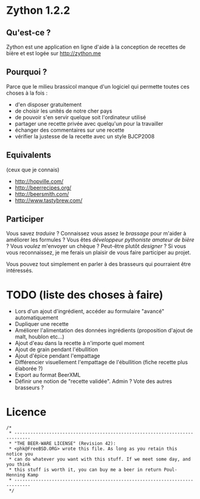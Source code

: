 Zython 1.2.2
============


Qu'est-ce ?
-----------

Zython est une application en ligne d'aide à la conception de recettes de bière et est logée sur http://zython.me


Pourquoi ?
----------

Parce que le milieu brassicol manque d'un logiciel qui permette toutes ces choses à la fois : 

 * d'en disposer gratuitement
 * de choisir les unités de notre cher pays
 * de pouvoir s'en servir quelque soit l'ordinateur utilisé
 * partager une recette privée avec quelqu'un pour la travailler
 * échanger des commentaires sur une recette
 * vérifier la justesse de la recette avec un style BJCP2008


Equivalents
-----------

(ceux que je connais) 

 * http://hopville.com/
 * http://beerrecipes.org/
 * http://beersmith.com/
 * http://www.tastybrew.com/


Participer
----------

Vous savez *traduire* ? Connaissez vous assez le *brassage* pour m'aider à améliorer les formules ? Vous êtes *développeur pythoniste amateur de bière*  ? Vous *voulez* m'envoyer un chèque ? Peut-être plutôt *designer* ? Si vous vous reconnaissez, je me ferais un plaisir de vous faire participer au projet. 

Vous pouvez tout simplement en parler à des brasseurs qui pourraient être intéressés.


TODO (liste des choses à faire)
===============================

 * Lors d'un ajout d'ingrédient, accéder au formulaire "avancé" automatiquement
 * Dupliquer une recette
 * Améliorer l'alimentation des données ingrédients (proposition d'ajout de malt, houblon etc...)
 * Ajout d'eau dans la recette à n'importe quel moment
 * Ajout de grain pendant l'ébullition
 * Ajout d'épice pendant l'empattage
 * Différencier visuellement l'empattage de l'ébullition (fiche recette plus élaborée ?)
 * Export au format BeerXML
 * Définir une notion de "recette validée". Admin ? Vote des autres brasseurs ?


Licence
=======

    /*
     * ----------------------------------------------------------------------------
     * "THE BEER-WARE LICENSE" (Revision 42):
     * <phk@FreeBSD.ORG> wrote this file. As long as you retain this notice you
     * can do whatever you want with this stuff. If we meet some day, and you think
     * this stuff is worth it, you can buy me a beer in return Poul-Henning Kamp
     * ----------------------------------------------------------------------------
     */

